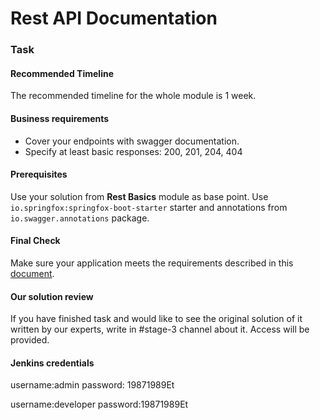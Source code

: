 # Rest API Documentation

### Task

#### Recommended Timeline

The recommended timeline for the whole module is 1 week.

#### Business requirements

- Cover your endpoints with swagger documentation.
- Specify at least basic responses: 200, 201, 204, 404

#### Prerequisites

Use your solution from **Rest Basics** module as base point.
Use `io.springfox:springfox-boot-starter` starter and annotations from `io.swagger.annotations` package.

#### Final Check

Make sure your application meets the requirements described in this [document][1].

[1]: https://github.com/mjc-school/MJC-School/blob/main/stage%20%233/Stage_3_Final_Project.pdf

#### Our solution review

If you have finished task and would like to see the original solution of it written by our experts, write in #stage-3 channel about it. Access will be provided.


#### Jenkins credentials

username:admin
password: 19871989Et

username:developer
password:19871989Et
